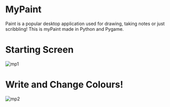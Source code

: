 # MyPaint
Paint is a popular desktop application used for drawing, taking notes or just scribbling!
This is myPaint made in Python and Pygame.
# Starting Screen
![mp1](https://user-images.githubusercontent.com/88516317/149648340-52b894ee-40c8-4444-9d0b-87076b28de28.png)
# Write and Change Colours!
![mp2](https://user-images.githubusercontent.com/88516317/149648336-438c73e2-a822-4561-956a-b010d056ea4a.png)

